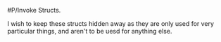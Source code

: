 #P/Invoke Structs.

I wish to keep these structs hidden away as they are only used for very particular things, and aren't to be uesd for anything else.